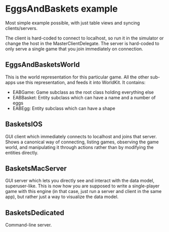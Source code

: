 EggsAndBaskets example
======================

Most simple example possible, with just table views and syncing clients/servers.

The client is hard-coded to connect to localhost, so run it in the simulator or change the host in the MasterClientDelegate. The server is hard-coded to only serve a single game that you join immediately on connection.

EggsAndBasketsWorld
-------------------

This is the world representation for this particular game. All the other sub-apps use this representation, and feeds it into WorldKit. It contains:
* EABGame: Game subclass as the root class holding everything else
* EABBasket: Entity subclass which can have a name and a number of eggs
* EABEgg: Entity subclass which can have a shape

BasketsIOS
---------

GUI client which immediately connects to localhost and joins that server. Shows a canonical way of connecting, listing games, observing the game world, and manipulating it through actions rather than by modifying the entities directly.

BasketsMacServer
---------

GUI server which lets you directly see and interact with the data model, superuser-like. This is now how you are supposed to write a single-player game with this engine (in that case, just run a server and client in the same app), but rather just a way to visualize the data model.

BasketsDedicated
----------------

Command-line server.

